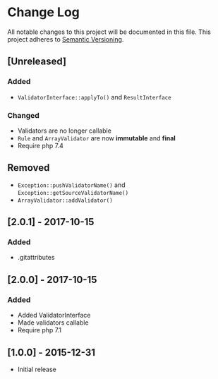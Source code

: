 # Change Log
All notable changes to this project will be documented in this file.
This project adheres to [Semantic Versioning](http://semver.org/).

## [Unreleased]

### Added
- `ValidatorInterface::applyTo()` and `ResultInterface`

### Changed
- Validators are no longer callable
- `Rule` and `ArrayValidator` are now **immutable** and **final**
- Require php 7.4

## Removed
- `Exception::pushValidatorName()` and `Exception::getSourceValidatorName()`
- `ArrayValidator::addValidator()`

## [2.0.1] - 2017-10-15

### Added
- .gitattributes

## [2.0.0] - 2017-10-15

### Added
- Added ValidatorInterface
- Made validators callable
- Require php 7.1

## [1.0.0] - 2015-12-31
- Initial release
